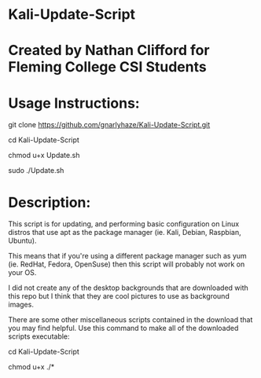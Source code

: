 # Kali-Update-Script

# Created by Nathan Clifford for Fleming College CSI Students

# Usage Instructions:
git clone https://github.com/gnarlyhaze/Kali-Update-Script.git 

cd Kali-Update-Script

chmod u+x Update.sh

sudo ./Update.sh

# Description:
This script is for updating, and performing basic configuration on Linux distros that use apt as the package manager (ie. Kali, Debian, Raspbian, Ubuntu).

This means that if you're using a different package manager such as yum (ie. RedHat, Fedora, OpenSuse) then this script will probably not work on your OS.

I did not create any of the desktop backgrounds that are downloaded with this repo but I think that they are cool pictures to use as background images.

There are some other miscellaneous scripts contained in the download that you may find helpful. Use this command to make all of the downloaded scripts executable:

cd Kali-Update-Script

chmod u+x ./*
